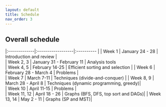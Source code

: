 ```yaml
---
layout: default 
title: Schedule
nav_order: 3
---
```


## Overall schedule 

|:-------------|:------------------|:---------- |
| Week 1       |  January 24 - 28    | Introduction and review |                  
| Week 2, 3    |  January 31 - February 11 | Analysis tools                  
| Week 4, 5    |  February 14-25   | Efficient sorting and selection |
| Week 6       |  February 28 - March 4      | Problems     |                 
| Week 7       |  March 7-11  | Techniques (divide-and-conquer) | 
| Week 8, 9    |  March 28 - April 8  | Techniques (dynamic programming, greedy)|          
| Week 10      |  April 11-15  |  Problems    |                     
| Week 11, 12  |  April 18 - 26 | Graphs  (BFS, DFS, top sort and DAGs)|
| Week 13, 14  |  May 2 - 11 | Graphs (SP and MST)|


